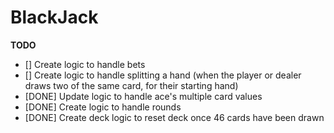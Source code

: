 # BlackJack
**TODO**
- [] Create logic to handle bets
- [] Create logic to handle splitting a hand (when the player or dealer draws two of the same card, for their starting hand)
- [DONE] Update logic to handle ace's multiple card values
- [DONE] Create logic to handle rounds
- [DONE] Create deck logic to reset deck once 46 cards have been drawn
